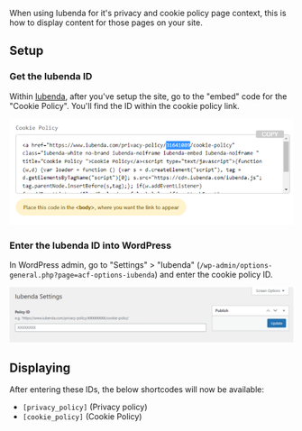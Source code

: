 When using Iubenda for it's privacy and cookie policy page context, this is how to display content for those pages on your site. 

## Setup

### Get the Iubenda ID
Within [Iubenda](https://www.iubenda.com/), after you've setup the site, go to the "embed" code for the "Cookie Policy". You'll find the ID within the cookie policy link.

![Iubenda Cookie policy ID](uploads/45fa3e6a5f1ec1278fdc359c064a211c/image.png)

### Enter the Iubenda ID into WordPress
In WordPress admin, go to "Settings" > "Iubenda" (`/wp-admin/options-general.php?page=acf-options-iubenda`) and enter the cookie policy ID.

![WP Admin Iubenda settings](uploads/26b70aeb1036944c7a06e881817a25de/image.png)

## Displaying
After entering these IDs, the below shortcodes will now be available:
* `[privacy_policy]` (Privacy policy)
* `[cookie_policy]` (Cookie Policy)
